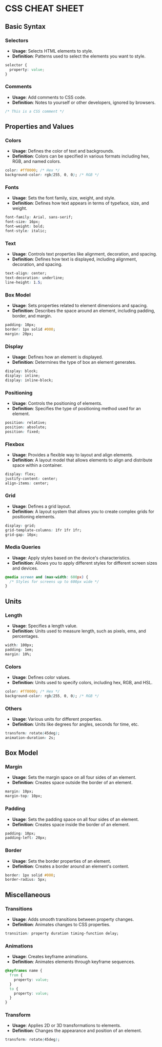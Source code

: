 # **CSS CHEAT SHEET**

## Basic Syntax

### Selectors

- **Usage**: Selects HTML elements to style.
- **Definition**: Patterns used to select the elements you want to style.

```css
selector {
  property: value;
}
```

### Comments

- **Usage**: Add comments to CSS code.
- **Definition**: Notes to yourself or other developers, ignored by browsers.

```css
/* This is a CSS comment */
```

## Properties and Values

### Colors

- **Usage**: Defines the color of text and backgrounds.
- **Definition**: Colors can be specified in various formats including hex, RGB, and named colors.

```css
color: #ff0000; /* Hex */
background-color: rgb(255, 0, 0); /* RGB */
```

### Fonts

- **Usage**: Sets the font family, size, weight, and style.
- **Definition**: Defines how text appears in terms of typeface, size, and weight.

```css
font-family: Arial, sans-serif;
font-size: 16px;
font-weight: bold;
font-style: italic;
```

### Text

- **Usage**: Controls text properties like alignment, decoration, and spacing.
- **Definition**: Defines how text is displayed, including alignment, decoration, and spacing.

```css
text-align: center;
text-decoration: underline;
line-height: 1.5;
```

### Box Model

- **Usage**: Sets properties related to element dimensions and spacing.
- **Definition**: Describes the space around an element, including padding, border, and margin.

```css
padding: 10px;
border: 1px solid #000;
margin: 20px;
```

### Display

- **Usage**: Defines how an element is displayed.
- **Definition**: Determines the type of box an element generates.

```css
display: block;
display: inline;
display: inline-block;
```

### Positioning

- **Usage**: Controls the positioning of elements.
- **Definition**: Specifies the type of positioning method used for an element.

```css
position: relative;
position: absolute;
position: fixed;
```

### Flexbox

- **Usage**: Provides a flexible way to layout and align elements.
- **Definition**: A layout model that allows elements to align and distribute space within a container.

```css
display: flex;
justify-content: center;
align-items: center;
```

### Grid

- **Usage**: Defines a grid layout.
- **Definition**: A layout system that allows you to create complex grids for positioning elements.

```css
display: grid;
grid-template-columns: 1fr 1fr 1fr;
grid-gap: 10px;
```

### Media Queries

- **Usage**: Apply styles based on the device's characteristics.
- **Definition**: Allows you to apply different styles for different screen sizes and devices.

```css
@media screen and (max-width: 600px) {
  /* Styles for screens up to 600px wide */
}
```

## Units

### Length

- **Usage**: Specifies a length value.
- **Definition**: Units used to measure length, such as pixels, ems, and percentages.

```css
width: 100px;
padding: 1em;
margin: 10%;
```

### Colors

- **Usage**: Defines color values.
- **Definition**: Units used to specify colors, including hex, RGB, and HSL.

```css
color: #ff0000; /* Hex */
background-color: rgb(255, 0, 0); /* RGB */
```

### Others

- **Usage**: Various units for different properties.
- **Definition**: Units like degrees for angles, seconds for time, etc.

```css
transform: rotate(45deg);
animation-duration: 2s;
```

## Box Model

### Margin

- **Usage**: Sets the margin space on all four sides of an element.
- **Definition**: Creates space outside the border of an element.

```css
margin: 10px;
margin-top: 10px;
```

### Padding

- **Usage**: Sets the padding space on all four sides of an element.
- **Definition**: Creates space inside the border of an element.

```css
padding: 10px;
padding-left: 20px;
```

### Border

- **Usage**: Sets the border properties of an element.
- **Definition**: Creates a border around an element's content.

```css
border: 1px solid #000;
border-radius: 5px;
```

## Miscellaneous

### Transitions

- **Usage**: Adds smooth transitions between property changes.
- **Definition**: Animates changes to CSS properties.

```css
transition: property duration timing-function delay;
```

### Animations

- **Usage**: Creates keyframe animations.
- **Definition**: Animates elements through keyframe sequences.

```css
@keyframes name {
  from {
    property: value;
  }
  to {
    property: value;
  }
}
```

### Transform

- **Usage**: Applies 2D or 3D transformations to elements.
- **Definition**: Changes the appearance and position of an element.

```css
transform: rotate(45deg);
```
